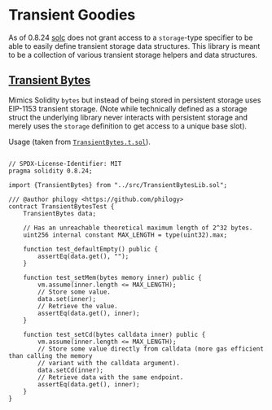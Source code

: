 # Transient Goodies

As of 0.8.24 [solc](https://github.com/ethereum/solidity) does not grant access to a `storage`-type
specifier to be able to easily define transient storage data structures. This library is meant to be a
collection of various transient storage helpers and data structures.

## [Transient Bytes](./src/TransientBytesLib.sol)

Mimics Solidity `bytes` but instead of being stored in persistent storage uses EIP-1153 transient
storage. (Note while technically defined as a storage struct the underlying library never interacts
with persistent storage and merely uses the `storage` definition to get access to a unique base slot).

Usage (taken from [`TransientBytes.t.sol`](./test/TransientBytes.t.sol)).

```solidity

// SPDX-License-Identifier: MIT
pragma solidity 0.8.24;

import {TransientBytes} from "../src/TransientBytesLib.sol";

/// @author philogy <https://github.com/philogy>
contract TransientBytesTest {
    TransientBytes data;

    // Has an unreachable theoretical maximum length of 2^32 bytes.
    uint256 internal constant MAX_LENGTH = type(uint32).max;

    function test_defaultEmpty() public {
        assertEq(data.get(), "");
    }

    function test_setMem(bytes memory inner) public {
        vm.assume(inner.length <= MAX_LENGTH);
        // Store some value.
        data.set(inner);
        // Retrieve the value.
        assertEq(data.get(), inner);
    }

    function test_setCd(bytes calldata inner) public {
        vm.assume(inner.length <= MAX_LENGTH);
        // Store some value directly from calldata (more gas efficient than calling the memory
        // variant with the calldata argument).
        data.setCd(inner);
        // Retrieve data with the same endpoint.
        assertEq(data.get(), inner);
    }
}
```
